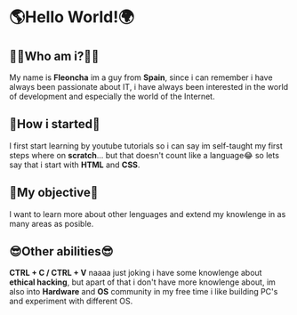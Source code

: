 # 🌎Hello World!🌍
## 🧒🏻Who am i?🧒🏻
My name is **Fleoncha** im a guy from **Spain**, since i can remember i have always been passionate about IT, i have always been interested in the world of development and especially the world of the Internet.
## 🚀How i started🚀
I first start learning by youtube tutorials so i can say im self-taught my first steps where on **scratch**... but that doesn't count like a language😂 so lets say that i start with **HTML** and **CSS**.
## 🎯My objective🎯
I want to learn more about other lenguages and extend my knowlenge in as many areas as posible.
## 😎Other abilities😎
**CTRL + C / CTRL + V** naaaa just joking i have some knowlenge about **ethical hacking**, but apart of that i don't have more knowlenge about, im also into **Hardware** and **OS** community in my free time i like building PC's and experiment with different OS.
